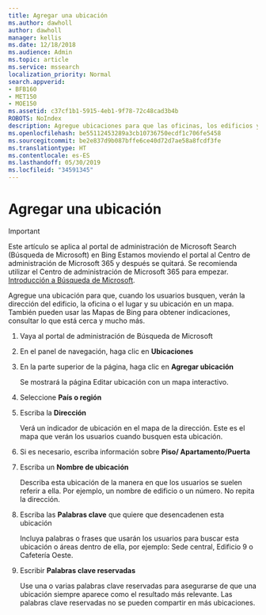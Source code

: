 ```yaml
---
title: Agregar una ubicación
ms.author: dawholl
author: dawholl
manager: kellis
ms.date: 12/18/2018
ms.audience: Admin
ms.topic: article
ms.service: mssearch
localization_priority: Normal
search.appverid:
- BFB160
- MET150
- MOE150
ms.assetid: c37cf1b1-5915-4eb1-9f78-72c48cad3b4b
ROBOTS: NoIndex
description: Agregue ubicaciones para que las oficinas, los edificios y otras áreas de trabajo de su organización aparezcan en los resultados de trabajo de Búsqueda de Microsoft
ms.openlocfilehash: be55112453289a3cb10736750ecdf1c706fe5458
ms.sourcegitcommit: be2e837d9b087bffe6ce40d72d7ae58a8fcdf3fe
ms.translationtype: HT
ms.contentlocale: es-ES
ms.lasthandoff: 05/30/2019
ms.locfileid: "34591345"
---
```

# <a name="add-a-location"></a>Agregar una ubicación

> [!IMPORTANT]
> Este artículo se aplica al portal de administración de Microsoft Search (Búsqueda de Microsoft) en Bing Estamos moviendo el portal al Centro de administración de Microsoft 365 y después se quitará. Se recomienda utilizar el Centro de administración de Microsoft 365 para empezar. [Introducción a Búsqueda de Microsoft](overview-microsoft-search.md).
    
Agregue una ubicación para que, cuando los usuarios busquen, verán la dirección del edificio, la oficina o el lugar y su ubicación en un mapa. También pueden usar las Mapas de Bing para obtener indicaciones, consultar lo que está cerca y mucho más.
  
1. Vaya al portal de administración de Búsqueda de Microsoft
    
2. En el panel de navegación, haga clic en **Ubicaciones**
    
3. En la parte superior de la página, haga clic en **Agregar ubicación**
    
    Se mostrará la página Editar ubicación con un mapa interactivo.
    
4. Seleccione **País o región**
    
5. Escriba la **Dirección**
    
    Verá un indicador de ubicación en el mapa de la dirección. Este es el mapa que verán los usuarios cuando busquen esta ubicación.
    
6. Si es necesario, escriba información sobre **Piso/ Apartamento/Puerta** 
    
7. Escriba un **Nombre de ubicación**
    
    Describa esta ubicación de la manera en que los usuarios se suelen referir a ella. Por ejemplo, un nombre de edificio o un número. No repita la dirección.
    
8. Escriba las **Palabras clave** que quiere que desencadenen esta ubicación 
    
    Incluya palabras o frases que usarán los usuarios para buscar esta ubicación o áreas dentro de ella, por ejemplo: Sede central, Edificio 9 o Cafetería Oeste.
    
9. Escribir **Palabras clave reservadas**
    
    Use una o varias palabras clave reservadas para asegurarse de que una ubicación siempre aparece como el resultado más relevante. Las palabras clave reservadas no se pueden compartir en más ubicaciones.

  

